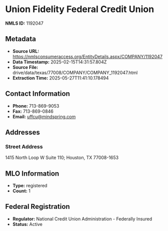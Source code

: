 # Union Fidelity Federal Credit Union

**NMLS ID:** 1192047

## Metadata
- **Source URL:** https://nmlsconsumeraccess.org/EntityDetails.aspx/COMPANY/1192047
- **Data Timestamp:** 2025-02-15T14:31:57.804Z
- **Source File:** drive/data/texas/77008/COMPANY/COMPANY_1192047.html
- **Extraction Time:** 2025-05-27T11:41:10.178494

## Contact Information
- **Phone:** 713-869-9053
- **Fax:** 713-869-0846
- **Email:** uffcu@mindspring.com

## Addresses
### Street Address
1415 North Loop W Suite 110; Houston, TX 77008-1653

## MLO Information
- **Type:** registered
- **Count:** 1

## Federal Registration
- **Regulator:** National Credit Union Administration - Federally Insured
- **Status:** Active
